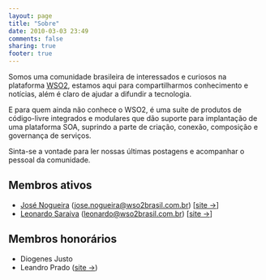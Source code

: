 ```yaml
---
layout: page
title: "Sobre"
date: 2010-03-03 23:49
comments: false
sharing: true
footer: true
---
```


Somos uma comunidade brasileira de interessados e curiosos na plataforma [WSO2](http://wso2.org), estamos aqui para compartilharmos conhecimento e notícias, além é claro de ajudar a difundir a tecnologia.

E para quem ainda não conhece o WSO2, é uma suíte de produtos de código-livre integrados e modulares que dão suporte para implantação de uma plataforma SOA, suprindo a parte de criação, conexão, composição e governança de serviços.

Sinta-se a vontade para ler nossas últimas postagens e acompanhar o pessoal da comunidade.

<a name="contato"></a>
## Membros ativos

 * [José Nogueira](/sobre/jose-nogueira) ([jose.nogueira@wso2brasil.com.br](mailto:jose.nogueira@wso2brasil.com.br)) [[site →](http://www.mcorp.com.br/)]
 * [Leonardo Saraiva](/sobre/leonardo-saraiva) ([leonardo@wso2brasil.com.br](mailto:leonardo@wso2brasil.com.br)) [[site →](http://www.mcorp.com.br/)]

## Membros honorários

 * Diogenes Justo
 * Leandro Prado ([site →](http://www.leandroprado.com.br/))
